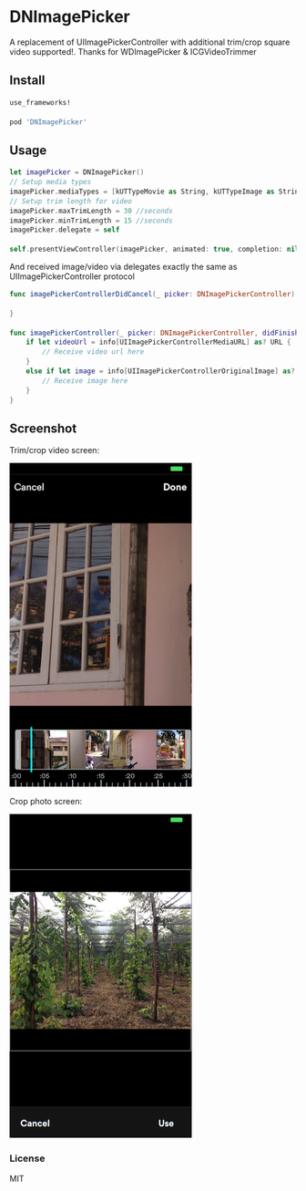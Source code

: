 # DNImagePicker
A replacement of UIImagePickerController with additional trim/crop square video supported!. 
Thanks for WDImagePicker & ICGVideoTrimmer

## Install

```ruby
use_frameworks!

pod 'DNImagePicker'
```
## Usage

```swift
let imagePicker = DNImagePicker()
// Setup media types
imagePicker.mediaTypes = [kUTTypeMovie as String, kUTTypeImage as String]
// Setup trim length for video
imagePicker.maxTrimLength = 30 //seconds
imagePicker.minTrimLength = 15 //seconds
imagePicker.delegate = self

self.presentViewController(imagePicker, animated: true, completion: nil)
```

And received image/video via delegates exactly the same as UIImagePickerController protocol

```swift
func imagePickerControllerDidCancel(_ picker: DNImagePickerController) {
    
}

func imagePickerController(_ picker: DNImagePickerController, didFinishPickingMediaWithInfo info: [String : Any]) {
    if let videoUrl = info[UIImagePickerControllerMediaURL] as? URL {
        // Receive video url here
    }
    else if let image = info[UIImagePickerControllerOriginalImage] as? UIImage {
        // Receive image here
    }
}
```

## Screenshot

Trim/crop video screen:

![Sample Crop Image](https://raw.githubusercontent.com/ducn/DNImagePicker/master/crop-video.png)

Crop photo screen:

![Sample Crop Video](https://raw.githubusercontent.com/ducn/DNImagePicker/master/crop-photo.png)

### License
MIT
